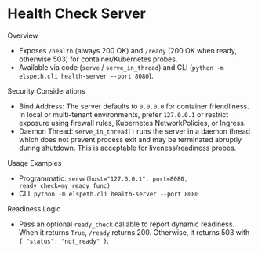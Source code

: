 Health Check Server
===================

Overview
- Exposes `/health` (always 200 OK) and `/ready` (200 OK when ready, otherwise 503) for container/Kubernetes probes.
- Available via code (`serve` / `serve_in_thread`) and CLI (`python -m elspeth.cli health-server --port 8080`).

Security Considerations
- Bind Address: The server defaults to `0.0.0.0` for container friendliness. In local or multi-tenant environments, prefer `127.0.0.1` or restrict exposure using firewall rules, Kubernetes NetworkPolicies, or Ingress.
- Daemon Thread: `serve_in_thread()` runs the server in a daemon thread which does not prevent process exit and may be terminated abruptly during shutdown. This is acceptable for liveness/readiness probes.

Usage Examples
- Programmatic: `serve(host="127.0.0.1", port=8080, ready_check=my_ready_func)`
- CLI: `python -m elspeth.cli health-server --port 8080`

Readiness Logic
- Pass an optional `ready_check` callable to report dynamic readiness. When it returns `True`, `/ready` returns 200. Otherwise, it returns 503 with `{ "status": "not_ready" }`.

